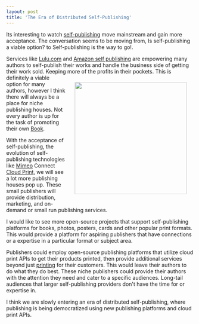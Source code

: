 ```yaml
---
layout: post
title: 'The Era of Distributed Self-Publishing'
---
```

Its interesting to watch <a href="http://www.kinlane.com/category/publishing/">self-publishing</a> move mainstream and gain more acceptance.  The conversation  seems to be moving from, Is self-publishing a viable option? to Self-publishing is the way to go!.<p></p>
Services like <a href="http://www.lulu.com/" target="_blank">Lulu.com</a> and <a href="http://www.amazon.com/gp/seller-account/mm-summary-page.html?topic=200260520" target="_blank">Amazon self publishing</a> are empowering many authors to self-publish their works and handle the business side of getting their work sold.  Keeping more of the profits in their pockets.
<img style="padding: 20px;" src="http://kinlane-productions.s3.amazonaws.com/mimeo/open-book.jpg" alt="" width="300" align="right" />
This is definitely a viable option for many authors, however I think there will always be a place for niche publishing houses.  Not every author is up for the task of promoting their own <a href="http://www.kinlane.com/category/publishing/">Book</a>.<p></p>
With the acceptance of self-publishing, the evolution of self-publishing technologies like <a href="http://www.mimeo.com">Mimeo</a> Connect <a href="http://www.kinlane.com/category/cloud-computing/cloud-print/">Cloud Print</a>, we will see a lot more publishing houses pop up.   These small publishers will provide distribution, marketing, and on-demand or small run publishing services.<p></p>
I would like to see more open-source projects that support self-publishing platforms for books, photos, posters, cards and other popular print formats.  This would provide a platform for aspiring publishers that have connections or a expertise in a particular format or subject area.<p></p>
Publishers could employ open-source publishing platforms that utilize cloud print APIs to get their products printed, then provide additional services beyond just <a href="http://www.kinlane.com/category/publishing/">printing</a> for their customers.  This would leave their authors to do what they do best.   These niche publishers could provide their authors with the attention they need and cater to a specific audiences.  Long-tail audiences that larger self-publishing providers don't have the time for or expertise in.<p></p>
I think we are slowly entering an era of distributed self-publishing, where publishing is being democratized using new publishing platforms and cloud print APIs.